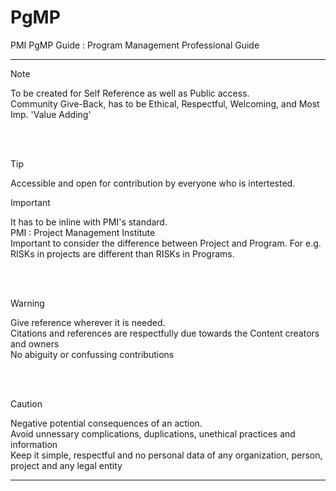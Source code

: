 # PgMP
PMI PgMP Guide : Program Management Professional Guide 









































------
> [!NOTE] 
> To be created for Self Reference as well as Public access. <br>
> Community Give-Back, has to be Ethical, Respectful, Welcoming, and Most Imp. 'Value Adding' <br>
<br>
<br>

> [!TIP]
> Accessible and open for contribution by everyone who is intertested. <br>

> [!IMPORTANT]  
> It has to be inline with PMI's standard.<br>
> PMI : Project Management Institute<br>
> Important to consider the difference between Project and Program. For e.g. RISKs in projects are different than RISKs in Programs.<br>
<br>
<br>

> [!WARNING]  
> Give reference wherever it is needed. <br>
> Citations and references are respectfully due towards the Content creators and owners <br>
> No abiguity or confussing contributions <br>
<br>
<br>

> [!CAUTION]
> Negative potential consequences of an action. <br>
> Avoid unnessary complications, duplications, unethical practices and information <br>
> Keep it simple, respectful and no personal data of any organization, person, project and any legal entity <br>




-----
